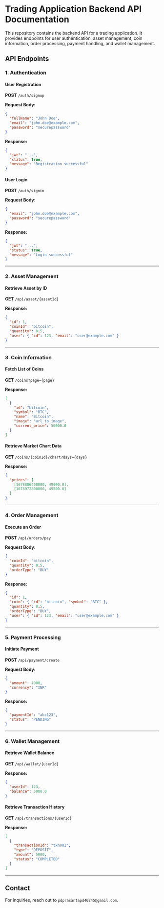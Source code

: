 # Trading Application Backend API Documentation

This repository contains the backend API for a trading application. It provides endpoints for user authentication, asset management, coin information, order processing, payment handling, and wallet management.

## API Endpoints

### 1. Authentication

#### User Registration
**POST** `/auth/signup`

**Request Body:**
```json
{
  "fullName": "John Doe",
  "email": "john.doe@example.com",
  "password": "securepassword"
}
```

**Response:**
```json
{
  "jwt": "...",
  "status": true,
  "message": "Registration successful"
}
```

#### User Login
**POST** `/auth/signin`

**Request Body:**
```json
{
  "email": "john.doe@example.com",
  "password": "securepassword"
}
```

**Response:**
```json
{
  "jwt": "...",
  "status": true,
  "message": "Login successful"
}
```

---

### 2. Asset Management

#### Retrieve Asset by ID
**GET** `/api/asset/{assetId}`

**Response:**
```json
{
  "id": 1,
  "coinId": "bitcoin",
  "quantity": 0.5,
  "user": { "id": 123, "email": "user@example.com" }
}
```

---

### 3. Coin Information

#### Fetch List of Coins
**GET** `/coins?page={page}`

**Response:**
```json
[
  {
    "id": "bitcoin",
    "symbol": "BTC",
    "name": "Bitcoin",
    "image": "url_to_image",
    "current_price": 50000.0
  }
]
```

#### Retrieve Market Chart Data
**GET** `/coins/{coinId}/chart?days={days}`

**Response:**
```json
{
  "prices": [
    [1678886400000, 49000.0],
    [1678972800000, 49500.0]
  ]
}
```

---

### 4. Order Management

#### Execute an Order
**POST** `/api/orders/pay`

**Request Body:**
```json
{
  "coinId": "bitcoin",
  "quantity": 0.5,
  "orderType": "BUY"
}
```

**Response:**
```json
{
  "id": 1,
  "coin": { "id": "bitcoin", "symbol": "BTC" },
  "quantity": 0.5,
  "orderType": "BUY",
  "user": { "id": 123, "email": "user@example.com" }
}
```

---

### 5. Payment Processing

#### Initiate Payment
**POST** `/api/payment/create`

**Request Body:**
```json
{
  "amount": 1000,
  "currency": "INR"
}
```

**Response:**
```json
{
  "paymentId": "abc123",
  "status": "PENDING"
}
```

---

### 6. Wallet Management

#### Retrieve Wallet Balance
**GET** `/api/wallet/{userId}`

**Response:**
```json
{
  "userId": 123,
  "balance": 5000.0
}
```

#### Retrieve Transaction History
**GET** `/api/transactions/{userId}`

**Response:**
```json
[
  {
    "transactionId": "txn001",
    "type": "DEPOSIT",
    "amount": 5000,
    "status": "COMPLETED"
  }
]
```

---

## Contact
For inquiries, reach out to `pdprasantapd46245@gmail.com`.
